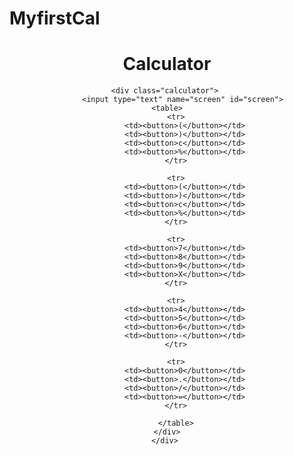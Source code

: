 # MyfirstCal
<!DOCTYPE html>
<html lang="en">
<head>
<style>
.container{
    text-align: center;
    margin: 25px;
}
table{
    margin: auto;
}
input{font-size: 34px;
      border: 5px solid black;
      border-radius: 21px
}
button{font-size: 23px;
        background-color: #978fa0;
        width: 103px;
        height: 58px;
        border-radius: 21px;
}
.calculator{
    background-color: rgb(193, 221, 245);
    border-radius: 53px;
    padding: 23px;
    display:inline-block;
}
</style>
    <meta charset="UTF-8">
    <meta http-equiv="X-UA-Compatible" content="IE=edge">
    <meta name="viewport" content="width=device-width, initial-scale=1.0">
    <title>Calculator</title>
    <link rel="stylesheet" href="style.css">
</head>
<body>
    <div class="container">
    <h1>Calculator</h1>
    
    <div class="calculator"> 
           <input type="text" name="screen" id="screen">
    <table>
        <tr>
            <td><button>(</button></td>
            <td><button>)</button></td>
            <td><button>c</button></td>
            <td><button>%</button></td>
        </tr>
        
        <tr>
            <td><button>(</button></td>
            <td><button>)</button></td>
            <td><button>c</button></td>
            <td><button>%</button></td>
        </tr>
        
        <tr>
            <td><button>7</button></td>
            <td><button>8</button></td>
            <td><button>9</button></td>
            <td><button>X</button></td>
        </tr>
        
        <tr>
            <td><button>4</button></td>
            <td><button>5</button></td>
            <td><button>6</button></td>
            <td><button>-</button></td>
        </tr>
        
        <tr>
            <td><button>0</button></td>
            <td><button>.</button></td>
            <td><button>/</button></td>
            <td><button>=</button></td>
        </tr>
        
        </table>
    </div>
    </div> 
</body>
<script src="index.js "></script>
</html>
